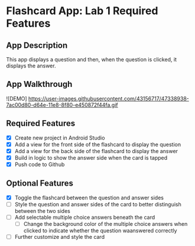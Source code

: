 # Flashcard App: Lab 1 Required Features
## App Description
This app displays a question and then, when the question is clicked, it displays the answer.

## App Walkthrough

![DEMO] https://user-images.githubusercontent.com/43156717/47338938-7ac00d80-d64e-11e8-8f80-e450872f44fa.gif

## Required Features
- [x] Create new project in Android Studio
- [x] Add a view for the front side of the flashcard to display the question
- [x] Add a view for the back side of the flashcard to display the answer
- [x] Build in logic to show the answer side when the card is tapped
- [x] Push code to Github
## Optional Features
- [x] Toggle the flashcard between the question and answer sides
- [ ] Style the question and answer sides of the card to better distinguish between the two sides
- [ ] Add selectable multiple choice answers beneath the card
  - [ ] Change the background color of the multiple choice answers when clicked to indicate whether the question waanswered correctly
- [ ] Further customize and style the card

